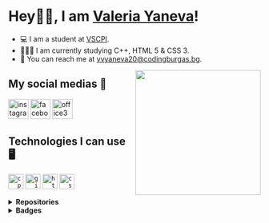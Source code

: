 # Hey👋🏼, I am [Valeria Yaneva](https://github.com/VVYaneva20)!
- 💻 I am a student at [VSCPI](https://www.codingburgas.bg/). 
- 👩🏻‍💻 I am currently studying C++, HTML 5 & CSS 3.
- 📩 You can reach me at vvyaneva20@codingburgas.bg.

<img align="right" height ="250px" src="https://raw.githubusercontent.com/npentrel/octoclippy/master/gifs/ears.gif" />

## My social medias 📸

 <a href = "https://www.instagram.com/_valeria_yaneva_/"> <img height="40px" src="https://cdn.pixabay.com/photo/2021/06/15/12/17/instagram-6338401_1280.png" alt="instagram"/></a>
 <a href = "https://www.facebook.com/valeria.yaneva.9"><img height = "40px" src = "https://worldsummit.ai/wp-content/uploads/sites/4/2021/07/Facebook-logo-400x250.png" alt="facebook"/></a>
 <a href = "https://eur.delve.office.com/?u=095591f8-9b80-4c2d-b0db-8ba12e79c0f9&v=work"><img height = "40px" src = "https://www.fusionmanageit.co.uk/wp-content/uploads/2020/06/office-365-logo-cloud-1.jpg" alt="office365"/></a>
 

## Technologies I can use 🖥
 
<code><img height="30px" src="https://pbs.twimg.com/media/D1oRoQ0WsAA036b.png" alt="cpp"></code>
<code><img height="30px" src="https://upload.wikimedia.org/wikipedia/commons/9/91/Octicons-mark-github.svg" alt="git"></code>
<code><img height="30px" src="https://upload.wikimedia.org/wikipedia/commons/2/21/Devicon-html5-plain-wordmark.svg" alt="html"></code>
<code><img height="30px" src="https://user-images.githubusercontent.com/63719283/116717419-8809a000-a9e1-11eb-8e3c-148c4456be99.png" alt="css"></code>

<details>
  <summary><b>Repositories</b></summary>

[![Earthlings](https://github-readme-stats.vercel.app/api/pin/?username=smtashev20&repo=Green_Project_&theme=tokyonight)](https://github.com/SMTashev20/Green_Project_)
[![Team Hector](https://github-readme-stats.vercel.app/api/pin/?username=asslavov18&repo=TeamHector&theme=tokyonight)](https://github.com/asslavov18/TeamHector)
</details>

<details>
  <br>
<summary><b>Badges</b></summary>
<a href ="https://www.credly.com/earner/earned/badge/b3c5f9b2-bd4b-4524-a454-11ceba07e3d0"> <img align="left" alt="HTML&CSS" width="200px" src="https://images.credly.com/size/680x680/images/241488f4-9110-41aa-804e-51a8f8ba430d/MTA-Introduction_to_Programming_Using_HTML_and_CSS-600x600.png" ></a>
 <a href ="https://www.credly.com/earner/earned/badge/45ad074e-54cc-4ae9-9cb3-0e3780a84dc9"><img align="left" alt="Word Office 2016" width="200px" src="https://images.credly.com/size/680x680/images/fd092703-61db-4e9f-9c7c-2211d44ca87d/MOS_Word.png" ></a>
  <a href ="https://www.credly.com/earner/earned/badge/e2d0ae66-9e4d-4834-830b-a22d40ca24f5"><img align="left" alt="Photoshop" width="200px" src="https://images.credly.com/size/680x680/images/002ad9b8-519d-4771-8d15-f5953a1e695f/Photoshop_Badge.png" ></a>
</details>
